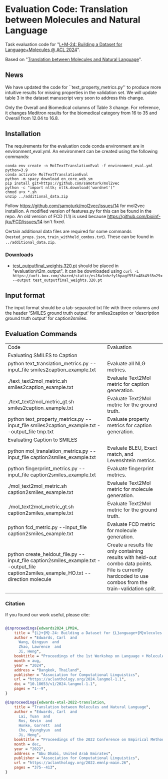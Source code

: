# Evaluation Code: Translation between Molecules and Natural Language
Task evaluation code for "[L+M-24: Building a Dataset for Language+Molecules @ ACL 2024](https://arxiv.org/abs/2403.00791)".

Based on "[Translation between Molecules and Natural Language](https://arxiv.org/abs/2204.11817)".

## News

We have updated the code for ``text_property_metrics.py'' to produce more intuitive results for missing properties in the validation set. We will update table 3 in the dataset manuscript very soon to address this change. 

Only the Overall and Biomedical columns of Table 3 change. For reference, it changes Meditron results for the biomedical category from 16 to 35 and Overall from 12.04 to 16.8. 


## Installation
The requirements for the evaluation code conda environment are in environment_eval.yml. An environment can be created using the following commands: 

```
conda env create -n MolTextTranslationEval -f environment_eval.yml python=3.9
conda activate MolTextTranslationEval
python -m spacy download en_core_web_sm
pip install git+https://github.com/samoturk/mol2vec
python -c "import nltk; nltk.download('wordnet')"
chmod u+x *.sh
unzip ../additional_data.zip
```

Follow https://github.com/samoturk/mol2vec/issues/14 for mol2vec installion. A modified version of features.py for this can be found in the repo. 
An old version of FCD (1.1) is used because https://github.com/bioinf-jku/FCD/issues/14 isn't fixed. 

Certain additional data files are required for some commands (`nested_props.json`, `train_withheld_combos.txt`). These can be found in `../additional_data.zip`.

### Downloads

* [test_outputfinal_weights.320.pt](https://uofi.box.com/s/es16alnhzfy1hpagf55fu48k49f8n29x) should be placed in "evaluation/t2m_output".
It can be downloaded using ```curl -L  https://uofi.box.com/shared/static/es16alnhzfy1hpagf55fu48k49f8n29x --output test_outputfinal_weights.320.pt```

## Input format
The input format should be a tab-separated txt file with three columns and the header 'SMILES ground truth  output' for smiles2caption or 'description	ground truth	output' for caption2smiles. 

## Evaluation Commands

<table>
  <tr>
    <td>Code</td>
    <td>Evaluation</td>
  </tr>
  <tr>
    <td colspan="2">Evaluating SMILES to Caption</td>
  </tr>
  <tr>
    <td>python text_translation_metrics.py --input_file smiles2caption_example.txt</td>
    <td>Evaluate all NLG metrics.</td>
  </tr>
  <tr>
    <td>./text_text2mol_metric.sh smiles2caption_example.txt</td>
    <td>Evaluate Text2Mol metric for caption generation.</td>
  </tr>
  <tr>
    <td>./text_text2mol_metric_gt.sh smiles2caption_example.txt</td>
    <td>Evaluate Text2Mol metric for the ground truth.</td>
  </tr>
  <tr>
    <td>python text_property_metrics.py --input_file smiles2caption_example.txt --output_file tmp.txt</td>
    <td>Evaluate property metrics for caption generation.</td>
  </tr>
  <tr>
    <td colspan="2">Evaluating Caption to SMILES</td>
  </tr>
  <tr>
    <td>python mol_translation_metrics.py --input_file caption2smiles_example.txt</td>
    <td>Evaluate BLEU, Exact match, and Levenshtein metrics.</td>
  </tr>
  <tr>
    <td>python fingerprint_metrics.py --input_file caption2smiles_example.txt</td>
    <td>Evaluate fingerprint metrics.</td>
  </tr>
  <tr>
    <td>./mol_text2mol_metric.sh caption2smiles_example.txt</td>
    <td>Evaluate Text2Mol metric for molecule generation.</td>
  </tr>
  <tr>
    <td>./mol_text2mol_metric_gt.sh caption2smiles_example.txt</td>
    <td>Evaluate Text2Mol metric for the ground truth.</td>
  </tr>
  <tr>
    <td>python fcd_metric.py --input_file caption2smiles_example.txt</td>
    <td>Evaluate FCD metric for molecule generation.</td>
  </tr>
  <tr>
    <td>python create_heldout_file.py --input_file caption2smiles_example.txt --output_file caption2smiles_example_HO.txt --direction molecule</td>
    <td>Create a results file only containing results with held-out combo data points. File is currently hardcoded to use combos from the train-validation split. </td>
  </tr>
</table>



### Citation
If you found our work useful, please cite:


```bibtex

@inproceedings{edwards2024_LPM24,
    title = "{L}+{M}-24: Building a Dataset for {L}anguage+{M}olecules @ {ACL} 2024",
    author = "Edwards, Carl  and
      Wang, Qingyun  and
      Zhao, Lawrence  and
      Ji, Heng",
    booktitle = "Proceedings of the 1st Workshop on Language + Molecules (L+M 2024)",
    month = aug,
    year = "2024",
    address = "Bangkok, Thailand",
    publisher = "Association for Computational Linguistics",
    url = "https://aclanthology.org/2024.langmol-1.1",
    doi = "10.18653/v1/2024.langmol-1.1",
    pages = "1--9",
}

@inproceedings{edwards-etal-2022-translation,
    title = "Translation between Molecules and Natural Language",
    author = "Edwards, Carl  and
      Lai, Tuan  and
      Ros, Kevin  and
      Honke, Garrett  and
      Cho, Kyunghyun  and
      Ji, Heng",
    booktitle = "Proceedings of the 2022 Conference on Empirical Methods in Natural Language Processing",
    month = dec,
    year = "2022",
    address = "Abu Dhabi, United Arab Emirates",
    publisher = "Association for Computational Linguistics",
    url = "https://aclanthology.org/2022.emnlp-main.26",
    pages = "375--413",
}
```
